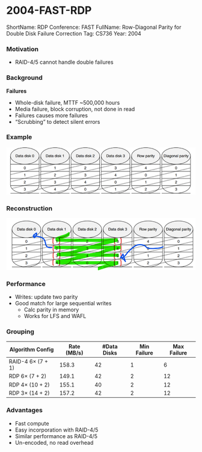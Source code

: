 # 2004-FAST-RDP

ShortName: RDP
Conference: FAST
FullName: Row-Diagonal Parity for Double Disk Failure Correction
Tag: CS736
Year: 2004

### Motivation

- RAID-4/5 cannot handle double failures

### Background

**Failures**

- Whole-disk failure, MTTF ~500,000 hours
- Media failure, block corruption, not done in read
- Failures causes more failures
- “Scrubbing” to detect silent errors

### Example

![image-9.png](images/image%209.png)

### Reconstruction

![image-10.png](images/image%2010.png)

### Performance

- Writes: update two parity
- Good match for large sequential writes
    - Calc parity in memory
    - Works for LFS and WAFL

### Grouping

| **Algorithm Config** | **Rate (MB/s)** | **#Data Disks** | **Min Failure** | **Max Failure** |
| --- | --- | --- | --- | --- |
| RAID-4 6× (7 + 1) | 158.3 | 42 | 1 | 6 |
| RDP 6× (7 + 2) | 149.1 | 42 | 2 | 12 |
| RDP 4× (10 + 2) | 155.1 | 40 | 2 | 12 |
| RDP 3× (14 + 2) | 157.2 | 42 | 2 | 12 |

### Advantages

- Fast compute
- Easy incorporation with RAID-4/5
- Similar performance as RAID-4/5
- Un-encoded, no read overhead